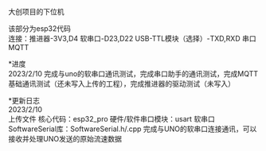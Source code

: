  大创项目的下位机
 
该部分为esp32代码  
连接：推进器-3V3,D4  软串口-D23,D22  USB-TTL模块（选择）-TXD,RXD  串口  MQTT

*进度  
2023/2/10 完成与uno的软串口通讯测试，完成串口助手的通讯测试，完成MQTT基础通讯测试（还未写入上传的工程），完成推进器的驱动测试（未写入）

*更新日志  
2023/2/10  
上传文件  核心代码：esp32_pro  硬件/软件串口模块：usart  软串口SoftwareSerial库：SoftwareSerial.h/.cpp
完成与UNO的软串口连接通讯，可以接收并处理UNO发送的原始流速数据  
